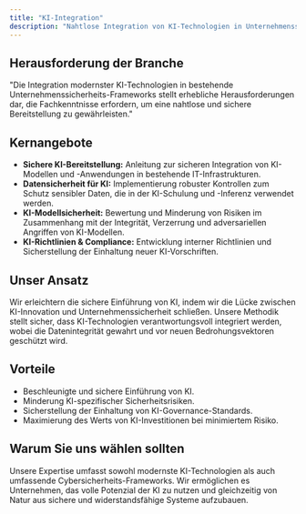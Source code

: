 ```yaml
---
title: "KI-Integration"
description: "Nahtlose Integration von KI-Technologien in Unternehmenssicherheits-Frameworks."
---
```

## Herausforderung der Branche
"Die Integration modernster KI-Technologien in bestehende Unternehmenssicherheits-Frameworks stellt erhebliche Herausforderungen dar, die Fachkenntnisse erfordern, um eine nahtlose und sichere Bereitstellung zu gewährleisten."

## Kernangebote

*   **Sichere KI-Bereitstellung:** Anleitung zur sicheren Integration von KI-Modellen und -Anwendungen in bestehende IT-Infrastrukturen.
*   **Datensicherheit für KI:** Implementierung robuster Kontrollen zum Schutz sensibler Daten, die in der KI-Schulung und -Inferenz verwendet werden.
*   **KI-Modellsicherheit:** Bewertung und Minderung von Risiken im Zusammenhang mit der Integrität, Verzerrung und adversariellen Angriffen von KI-Modellen.
*   **KI-Richtlinien & Compliance:** Entwicklung interner Richtlinien und Sicherstellung der Einhaltung neuer KI-Vorschriften.

## Unser Ansatz

Wir erleichtern die sichere Einführung von KI, indem wir die Lücke zwischen KI-Innovation und Unternehmenssicherheit schließen. Unsere Methodik stellt sicher, dass KI-Technologien verantwortungsvoll integriert werden, wobei die Datenintegrität gewahrt und vor neuen Bedrohungsvektoren geschützt wird.

## Vorteile

*   Beschleunigte und sichere Einführung von KI.
*   Minderung KI-spezifischer Sicherheitsrisiken.
*   Sicherstellung der Einhaltung von KI-Governance-Standards.
*   Maximierung des Werts von KI-Investitionen bei minimiertem Risiko.

## Warum Sie uns wählen sollten

Unsere Expertise umfasst sowohl modernste KI-Technologien als auch umfassende Cybersicherheits-Frameworks. Wir ermöglichen es Unternehmen, das volle Potenzial der KI zu nutzen und gleichzeitig von Natur aus sichere und widerstandsfähige Systeme aufzubauen.